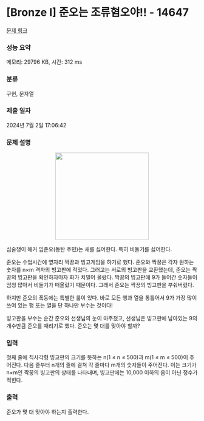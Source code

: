 # [Bronze I] 준오는 조류혐오야!! - 14647 

[문제 링크](https://www.acmicpc.net/problem/14647) 

### 성능 요약

메모리: 29796 KB, 시간: 312 ms

### 분류

구현, 문자열

### 제출 일자

2024년 7월 2일 17:06:42

### 문제 설명

<p style="text-align: center;"><img alt="" src="" style="height:230px; width:246px"></p>

<p>심술쟁이 해커 임준오(동탄 주민)는 새를 싫어한다. 특히 비둘기를 싫어한다.</p>

<p>준오는 수업시간에 옆자리 짝꿍과 빙고게임을 하기로 했다. 준오와 짝꿍은 각자 원하는 숫자를 n×m 격자의 빙고판에 적었다. 그러고는 서로의 빙고판을 교환했는데, 준오는 짝꿍의 빙고판을 확인하자마자 화가 치밀어 올랐다. 짝꿍의 빙고판에 9가 들어간 숫자들이 엄청 많아서 비둘기가 떠올랐기 때문이다. 그래서 준오는 짝꿍의 빙고판을 부숴버렸다.</p>

<p>하지만 준오의 폭동에는 특별한 룰이 있다. 바로 모든 행과 열을 통틀어서 9가 가장 많이 쓰여 있는 행 또는 열을 단 하나만 부수는 것이다!</p>

<p>빙고판을 부수는 순간 준오와 선생님의 눈이 마주쳤고, 선생님은 빙고판에 남아있는 9의 개수만큼 준오를 때리기로 했다. 준오는 몇 대를 맞아야 할까?</p>

### 입력 

 <p>첫째 줄에 직사각형 빙고판의 크기를 뜻하는 n(1 ≤ n ≤ 500)과 m(1 ≤ m ≤ 500)이 주어진다. 다음 줄부터 n개의 줄에 걸쳐 각 줄마다 m개의 숫자들이 주어진다. 이는 크기가 n×m인 짝꿍의 빙고판의 상태를 나타내며, 빙고판에는 10,000 이하의 음이 아닌 정수가 적힌다.</p>

### 출력 

 <p>준오가 몇 대 맞아야 하는지 출력한다.</p>

